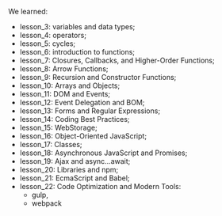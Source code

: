 We learned:

- lesson_3: variables and data types;
- lesson_4: operators;
- lesson_5: cycles;
- lesson_6: introduction to functions;
- lesson_7: Closures, Callbacks, and Higher-Order Functions;
- lesson_8: Arrow Functions;
- lesson_9: Recursion and Constructor Functions;
- lesson_10: Arrays and Objects;
- lesson_11: DOM and Events;
- lesson_12: Event Delegation and BOM;
- lesson_13: Forms and Regular Expressions;
- lesson_14: Coding Best Practices;
- lesson_15: WebStorage;
- lesson_16: Object-Oriented JavaScript;
- lesson_17: Classes;
- lesson_18: Asynchronous JavaScript and Promises;
- lesson_19: Ajax and async...await;
- lesson_20: Libraries and npm;
- lesson_21: EcmaScript and Babel;
- lesson_22: Code Optimization and Modern Tools:
    - gulp,
    - webpack